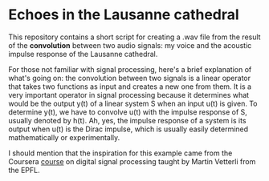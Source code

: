 # Echoes in the Lausanne cathedral

This repository contains a short script for creating a .wav file from the result of the **convolution** between two audio signals: my voice and the acoustic impulse response of the Lausanne cathedral.

For those not familiar with signal processing, here's a brief explanation of what's going on: the convolution between two signals is a linear operator that takes two functions as input and creates a new one from them. It is a very important operator in signal processing because it determines what would be the output y(t) of a linear system S when an input u(t) is given. To determine y(t), we have to convolve u(t) with the impulse response of S, usually denoted by h(t). Ah, yes, the impulse response of a system is its output when u(t) is the Dirac impulse, which is usually easily determined mathematically or experimentally. 

I should mention that the inspiration for this example came from the Coursera [course](https://www.coursera.org/learn/dsp) on digital signal processing taught by Martin Vetterli from the EPFL.

